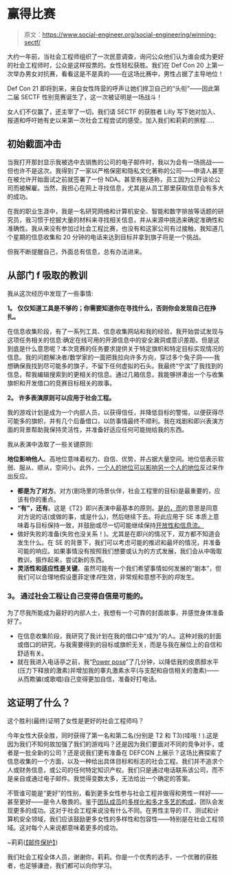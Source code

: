 # 赢得比赛

> 原文：<https://www.social-engineer.org/social-engineering/winning-sectf/>

大约一年前，当社会工程师组织了一次民意调查，询问公众他们认为谁会成为更好的社会工程师时，公众是这样投票的。女性轻松获胜。我们在 Def Con 20 上第一次举办男女对抗赛，看看这是不是真的——在这场比赛中，男性占据了主导地位！

Def Con 21 即将到来，来自女性阵营的呼声让她们捍卫自己的“头衔”——因此第二届 SECTF 性别竞赛诞生了，这一次被证明是一场战斗！

女人们不仅赢了，还主宰了一切。我们请 SECTF 的获胜者 Lilly 写下她对加入、报道和呼吁她有史以来第一次社会工程尝试的感受。加入我们和莉莉的旅程…..

## 初始截面冲击

当我打开那封显示我被选中去销售的公司的电子邮件时，我以为会有一场挑战——但也许不是这次。我得到了一家以严格保密和隐私文化著称的公司——申请人甚至在被允许开始面试之前就签署了一份 NDA。甚至有报道称，员工因为公开谈论公司而被解雇。当然，我担心在网上寻找信息，尤其是从员工那里获取信息会有多大的成功。

在我的职业生涯中，我是一名研究网络和计算机安全、智能和数字排放等话题的研究员，我习惯于挖掘大量的材料来寻找相关信息，并从来源中挑选来确定准确性和准确性。我从来没有参加过社会工程比赛，也没有和这家公司有过接触，我知道几个星期的信息收集和 20 分钟的电话来达到目标并拿到旗子将是一个挑战。

但我不断提醒自己，外面总有信息，总有办法进来。

## 从部门 f 吸取的教训

我从这次经历中发现了一些事情:

**1。** **仅仅知道工具是不够的；你需要知道你在寻找什么，否则你会发现自己在挣扎。**

在信息收集阶段，有了一系列工具、信息收集网站和我的经验，我开始尝试发现与这项任务相关的信息:确定在线可用的开源信息中的安全漏洞或意识差距。但是这到底是什么意思呢？本次竞赛的任务要求提供关于特定旗帜和特定目标实现情况的信息。我的问题解决者/数学家的一面把我拉向许多方向，穿过多个兔子洞——我想确保我找到尽可能多的旗子，不留下任何虚拟的石头。我最终“宁滨”了我找到的信息，帮我编辑搜索到的更相关的信息。通过几箱信息，我能够拼凑出一个与收集旗帜和开发借口的竞赛目标相关的故事。

**2。** **许多表演原则可以应用于社会工程。**

我的游戏计划是成为一个内部人员，以获得信任，并降低目标的警惕，以便获得尽可能多的旗帜，并有几个后备借口，以防事情最终不顺利。我在戏剧和即兴表演方面的背景帮助我保持灵活性，并准备好适应任何可能抛给我的东西。

我从表演中汲取了一些关键原则:

**地位影响他人**。高地位意味着权力、自信、优势，并占据大量空间。地位低表示软弱、服从、顺从，空间小。此外，[一个人的地位可以影响另一个人的地位](https://www.ted.com/talks/amy_cuddy_your_body_language_shapes_who_you_are.html "Amy Cuddy")反过来作出反应。

*   **都是为了对方**。对方(剧场里的场景伙伴，社会工程里的目标)是最重要的，应该有你的重点。
*   **“有”，还有**。这是《T2》即兴表演中最基本的原则。[是的，而](https://en.wikibooks.org/wiki/Improvisational_Acting/Rules#Yes.2C_and... "Yes and")的意思是同意对方说的话(或做的事，或是什么)，然后继续下去。将此应用于 SE 本质上意味着与目标保持一致，并鼓励或尽一切可能继续保持[开放性和信息流。](http://www.pantheater.com/articles-rules-of-improv-part-i-improv-comedy.html "improv 2")
*   做好失败的准备(失败也没关系！)。尤其是在即兴的情况下，双方都不知道会发生什么。在 SE 的背景下，我们可以考虑可能的推迟和最坏的情况，并准备可能的响应。如果事情没有按照我们想要或认为的方式发展，我们会从中吸取教训，振作起来，尝试新的东西。
*   **灵活性和适应性是关键**。虽然可能有一个我们希望事情如何发展的“剧本”，但我们可以合理地假设墨菲定律*将*生效，非常规和意想不到的*将*发生。

### **3。** **通过社会工程让自己变得自信是可能的。**

为了尽我所能成为最好的内部人士，我想有一个可靠的封面故事，并感觉身体准备好了。

*   在信息收集阶段，我研究了我计划在我的借口中“成为”的人。这种对我的封面或借口的研究，与我需要得到的目标或旗帜无关，而是与我在展位上的自信和舒适有关。
*   就在我进入电话亭之前，我“[Power pose](https://www.ted.com/talks/amy_cuddy_your_body_language_shapes_who_you_are.html "Power Posed")”了几分钟，以降低我的皮质醇水平(压力下释放的激素)并增加我的睾丸激素水平(与支配和自信相关的激素)——从而欺骗(或歌唱)自己变得更加自信，准备好打电话。

## 这证明了什么？

这个胜利(最终)证明了女性是更好的社会工程师吗？

今年女性大获全胜，同时获得了第一名和第二名(分别是 T2 和 T3)(哇哦！).这是因为我们不知何故加强了我们的游戏吗？还是因为我们要面对不同的竞争对手，或者是一批全新的公司？还是说我们更有准备在 DEFCON 上展示？这场比赛探索了信息收集的一个方面，以及一种给出具体目标和标志的社会工程。我们并不追求个人或财务信息，或公司的任何特定知识产权。我们只是通过电话联系该公司，而不是亲自或通过电子邮件。我觉得变数太多，无法给出一个确定的答案。

不管谁可能是“更好”的性别，看到更多女性参与社会工程并做得和男性一样好——甚至更好——是令人敬畏的。鉴于[团队成员](http://www.txwsw.com/pdf/board_brief.pdf "Team Members")的[多样化和多才多艺的构成](http://insight.kellogg.northwestern.edu/article/better_decisions_through_diversity "Women in SE")，团队会发现更多的成功。这对于社会工程来说没有什么不同。在男性主导的 IT、测试和计算机安全领域，我们应该鼓励更多女性的多样性和包容性——特别是在社会工程领域。这对每个人来说都意味着更多的成功。

~莉莉([【邮件保护】](/cdn-cgi/l/email-protection))

我们社会工程全体人员，谢谢你，莉莉。你是一个优秀的选手，一个优雅的获胜者，也足够谦逊，我们都可以向你学习。